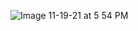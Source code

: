 
![Image 11-19-21 at 5 54 PM](https://user-images.githubusercontent.com/86627449/142705274-89ce95b9-4b6a-414d-a4ce-3384e70e213f.jpg)
